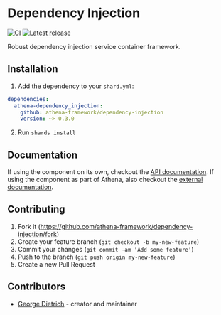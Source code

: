 # Dependency Injection

[![CI](https://github.com/athena-framework/dependency-injection/workflows/CI/badge.svg)](https://github.com/athena-framework/dependency-injection/actions?query=workflow%3ACI)
[![Latest release](https://img.shields.io/github/release/athena-framework/dependency-injection.svg)](https://github.com/athena-framework/dependency-injection/releases)

Robust dependency injection service container framework.

## Installation

1. Add the dependency to your `shard.yml`:

```yaml
dependencies:
  athena-dependency_injection:
    github: athena-framework/dependency-injection
    version: ~> 0.3.0
```

2. Run `shards install`

## Documentation

If using the component on its own, checkout the [API documentation](https://athenaframework.org/DependencyInjection).
If using the component as part of Athena, also checkout the [external documentation](https://athenaframework.org/components/dependency_injection).

## Contributing

1. Fork it (https://github.com/athena-framework/dependency-injection/fork)
2. Create your feature branch (`git checkout -b my-new-feature`)
3. Commit your changes (`git commit -am 'Add some feature'`)
4. Push to the branch (`git push origin my-new-feature`)
5. Create a new Pull Request

## Contributors

- [George Dietrich](https://github.com/blacksmoke16) - creator and maintainer
